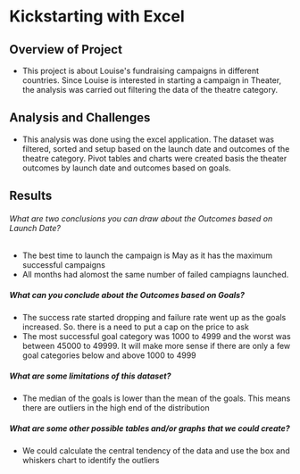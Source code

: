 # Kickstarting with Excel

## Overview of Project

- This project is about Louise's fundraising campaigns in different countries. Since Louise is interested in starting a campaign in Theater, the 
  analysis was carried out filtering the data of the theatre category.
 
## Analysis and Challenges

- This analysis was done using the excel application. The dataset was filtered, sorted and setup based on the launch date and outcomes of the theatre
  category. Pivot tables and charts were created basis the theater outcomes by launch date and outcomes based on goals.


## Results

###### What are two conclusions you can draw about the Outcomes based on Launch Date?

   - The best time to launch the campaign is May as it has the maximum successful campaigns
   - All months had alomost the same number of failed campiagns launched.

##### What can you conclude about the Outcomes based on Goals?
 
  - The success rate started dropping and failure rate went up as the goals increased. So. there is a need to put a cap on the price to ask
  - The most successful goal category was 1000 to 4999 and the worst was between 45000 to 49999. It will make more sense if there are only a few goal 
    categories below and above 1000 to 4999 
  
##### What are some limitations of this dataset?

  - The median of the goals is lower than the mean of the goals. This means there are outliers in the high end of the distribution

##### What are some other possible tables and/or graphs that we could create?

   - We could calculate the central tendency of the data and use the box and whiskers chart to identify the outliers 
    